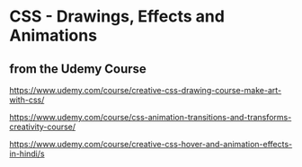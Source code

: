 # CSS - Drawings, Effects and Animations

## from the Udemy Course

https://www.udemy.com/course/creative-css-drawing-course-make-art-with-css/

https://www.udemy.com/course/css-animation-transitions-and-transforms-creativity-course/

https://www.udemy.com/course/creative-css-hover-and-animation-effects-in-hindi/s


